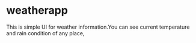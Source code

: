 # weatherapp

This is simple UI for weather information.You can see current temperature and rain condition of any place,
